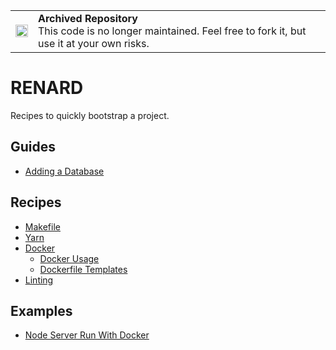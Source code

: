 <table>
        <tr>
            <td><img width="20" src="https://cdnjs.cloudflare.com/ajax/libs/octicons/8.5.0/svg/archive.svg" alt="archived" /></td>
            <td><strong>Archived Repository</strong><br />
            This code is no longer maintained. Feel free to fork it, but use it at your own risks.
        </td>
        </tr>
</table>

# RENARD

Recipes to quickly bootstrap a project.

## Guides

- [Adding a Database](./guides/database.md)

## Recipes

- [Makefile](./makefile)
- [Yarn](./yarn)
- [Docker](./docker)
  - [Docker Usage](./docker/Usage.md)
  - [Dockerfile Templates](./docker/Templates.md)
- [Linting](./linting)

## Examples

- [Node Server Run With Docker](./example)
